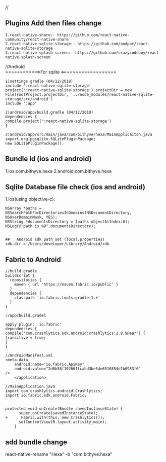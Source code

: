 //

## Plugins Add then files change

```
1.react-native-share:- https://github.com/react-native-community/react-native-share
2.react-native-sqlite-storage:- https://github.com/andpor/react-native-sqlite-storage
3.react-native-splash-screen:- https://github.com/crazycodeboy/react-native-splash-screen
```

//Android  
============>For sqlite <===================

```
1)settings.gradle (04/12/2018)
include ':react-native-sqlite-storage'
project(':react-native-sqlite-storage').projectDir = new File(rootProject.projectDir, '../node_modules/react-native-sqlite-storage/src/android')
include ':app'

2)android/app/build.gradle (04/12/2018)
dependencies {
compile project(':react-native-sqlite-storage')
}

3)android/app/src/main/java/com/bithyve/hexa/MainApplicaiton.java
import org.pgsqlite.SQLitePluginPackage;
new SQLitePluginPackage(),
```

## Bundle id (ios and android)

1.ios:com.bithyve.hexa
2.android:com.bithyve.hexa

## Sqlite Database file check (ios and android)

1.ios(using objective-c):

```
NSArray *paths = NSSearchPathForDirectoriesInDomains(NSDocumentDirectory, NSUserDomainMask, YES);
NSString *documentsDirectory = [paths objectAtIndex:0];
NSLog(@"path is %@",documentsDirectory);


##   Android sdk path set (local.properties)
sdk.dir = /Users/developer/Library/Android/sdk
```

## Fabric to Android

```
//build.gradle
buildscript {
  repositories {
    maven { url 'https://maven.fabric.io/public' }
  }
  dependencies {
    classpath 'io.fabric.tools:gradle:1.+'
  }
}

//app/build.gradel

apply plugin: 'io.fabric'
dependencies {
compile('com.crashlytics.sdk.android:crashlytics:2.9.9@aar') {
transitive = true;
}
}

//AndroidManifest.xml
<meta-data
    android:name="io.fabric.ApiKey"
    android:value="2d0b58f102661fcabd3be54e6516854e2b0983f6"
/>
    </application>

//MainApplication.java
import com.crashlytics.android.Crashlytics;
import io.fabric.sdk.android.Fabric;


protected void onCreate(Bundle savedInstanceState) {
      super.onCreate(savedInstanceState);
+      Fabric.with(this, new Crashlytics());
      setContentView(R.layout.activity_main);
    }

```

## add bundle change

react-native-rename "Hexa" -b "com.bithyve.hexa"
